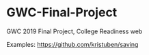 # GWC-Final-Project
GWC 2019 Final Project, College Readiness web 

Examples:
https://github.com/kristuben/saving

